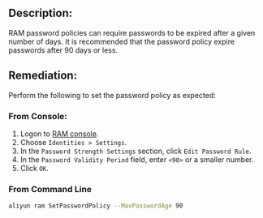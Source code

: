 ## Description:

RAM password policies can require passwords to be expired after a given number of days. It is recommended that the password policy expire passwords after 90 days or less.

## Remediation:

Perform the following to set the password policy as expected:

### From Console:

1. Logon to [RAM console](https://ram.console.aliyun.com/overview).
2. Choose `Identities > Settings`.
3. In the `Password Strength Settings` section, click `Edit Password Rule`.
4. In the `Password Validity Period` field, enter `<90>` or a smaller number.
5. Click `OK`.

### From Command Line

```bash
aliyun ram SetPasswordPolicy --MaxPasswordAge 90
```